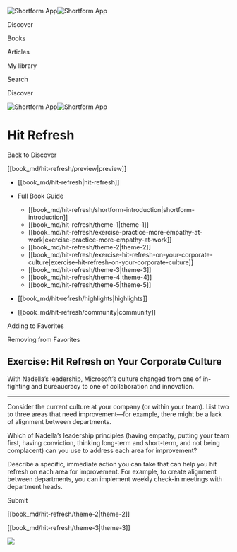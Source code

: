 ![Shortform App](/img/logo.36a2399e.svg)![Shortform App](/img/logo-dark.70c1b072.svg)

Discover

Books

Articles

My library

Search

Discover

![Shortform App](/img/logo.36a2399e.svg)![Shortform App](/img/logo-dark.70c1b072.svg)

# Hit Refresh

Back to Discover

[[book_md/hit-refresh/preview|preview]]

  * [[book_md/hit-refresh|hit-refresh]]
  * Full Book Guide

    * [[book_md/hit-refresh/shortform-introduction|shortform-introduction]]
    * [[book_md/hit-refresh/theme-1|theme-1]]
    * [[book_md/hit-refresh/exercise-practice-more-empathy-at-work|exercise-practice-more-empathy-at-work]]
    * [[book_md/hit-refresh/theme-2|theme-2]]
    * [[book_md/hit-refresh/exercise-hit-refresh-on-your-corporate-culture|exercise-hit-refresh-on-your-corporate-culture]]
    * [[book_md/hit-refresh/theme-3|theme-3]]
    * [[book_md/hit-refresh/theme-4|theme-4]]
    * [[book_md/hit-refresh/theme-5|theme-5]]
  * [[book_md/hit-refresh/highlights|highlights]]
  * [[book_md/hit-refresh/community|community]]



Adding to Favorites 

Removing from Favorites 

## Exercise: Hit Refresh on Your Corporate Culture

With Nadella’s leadership, Microsoft’s culture changed from one of in-fighting and bureaucracy to one of collaboration and innovation.

* * *

Consider the current culture at your company (or within your team). List two to three areas that need improvement—for example, there might be a lack of alignment between departments.

Which of Nadella’s leadership principles (having empathy, putting your team first, having conviction, thinking long-term and short-term, and not being complacent) can you use to address each area for improvement?

Describe a specific, immediate action you can take that can help you hit refresh on each area for improvement. For example, to create alignment between departments, you can implement weekly check-in meetings with department heads.

Submit 

[[book_md/hit-refresh/theme-2|theme-2]]

[[book_md/hit-refresh/theme-3|theme-3]]

![](https://bat.bing.com/action/0?ti=56018282&Ver=2&mid=ca2ffeff-2504-40a8-90d1-43846729c412&sid=49fff5b0636c11eeb9c611038afc8668&vid=4a005010636c11ee80c703d4c4a7acd5&vids=0&msclkid=N&pi=0&lg=en-US&sw=800&sh=600&sc=24&nwd=1&tl=Shortform%20%7C%20Book&p=https%3A%2F%2Fwww.shortform.com%2Fapp%2Fbook%2Fhit-refresh%2Fexercise-hit-refresh-on-your-corporate-culture&r=&lt=385&evt=pageLoad&sv=1&rn=710836)
